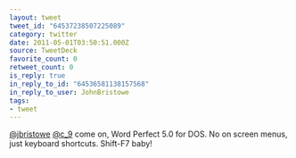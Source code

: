 ```yaml
---
layout: tweet
tweet_id: "64537238507225089"
category: twitter
date: 2011-05-01T03:50:51.000Z
source: TweetDeck
favorite_count: 0
retweet_count: 0
is_reply: true
in_reply_to_id: "64536581138157568"
in_reply_to_user: JohnBristowe
tags:
- tweet
---
```


[@jbristowe](https://twitter.com/@jbristowe) [@c_9](https://twitter.com/@c_9) come on, Word Perfect 5.0 for DOS.  No on screen menus, just keyboard shortcuts. Shift-F7 baby!
